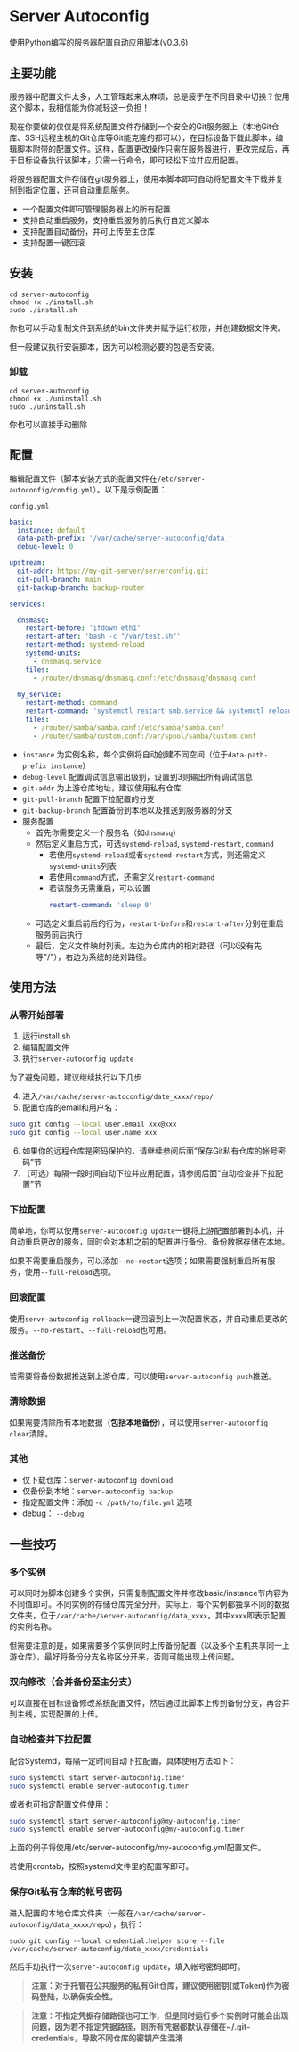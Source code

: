 # Server Autoconfig

使用Python编写的服务器配置自动应用脚本(v0.3.6)

## 主要功能

服务器中配置文件太多，人工管理起来太麻烦，总是疲于在不同目录中切换？使用这个脚本，我相信能为你减轻这一负担！

现在你要做的仅仅是将系统配置文件存储到一个安全的Git服务器上（本地Git仓库、SSH远程主机的Git仓库等Git能克隆的都可以），在目标设备下载此脚本，编辑脚本附带的配置文件。这样，配置更改操作只需在服务器进行，更改完成后，再于目标设备执行该脚本，只需一行命令，即可轻松下拉并应用配置。

将服务器配置文件存储在git服务器上，使用本脚本即可自动将配置文件下载并复制到指定位置，还可自动重启服务。

- 一个配置文件即可管理服务器上的所有配置
- 支持自动重启服务，支持重启服务前后执行自定义脚本
- 支持配置自动备份，并可上传至主仓库
- 支持配置一键回滚

## 安装

```
cd server-autoconfig
chmod +x ./install.sh
sudo ./install.sh
```

你也可以手动复制文件到系统的bin文件夹并赋予运行权限，并创建数据文件夹。

但一般建议执行安装脚本，因为可以检测必要的包是否安装。

### 卸载

```
cd server-autoconfig
chmod +x ./uninstall.sh
sudo ./uninstall.sh
```

你也可以直接手动删除

## 配置

编辑配置文件（脚本安装方式的配置文件在`/etc/server-autoconfig/config.yml`）。以下是示例配置：

`config.yml`

``` yaml
basic:
  instance: default
  data-path-prefix: '/var/cache/server-autoconfig/data_'
  debug-level: 0

upstream:
  git-addr: https://my-git-server/serverconfig.git
  git-pull-branch: main
  git-backup-branch: backup-router

services:

  dnsmasq:
    restart-before: 'ifdown eth1'
    restart-after: 'bash -c "/var/test.sh"'
    restart-method: systemd-reload
    systemd-units:
      - dnsmasq.service
    files:
      - /router/dnsmasq/dnsmasq.conf:/etc/dnsmasq/dnsmasq.conf
  
  my_service:
    restart-method: command
    restart-command: 'systemctl restart smb.service && systemctl reload nmb.service'
    files:
      - /router/samba/samba.conf:/etc/samba/samba.conf
      - /router/samba/custom.conf:/var/spool/samba/custom.conf
```

- `instance` 为实例名称，每个实例将自动创建不同空间（位于`data-path-prefix instance`）
- `debug-level` 配置调试信息输出级别，设置到3则输出所有调试信息
- `git-addr` 为上游仓库地址，建议使用私有仓库
- `git-pull-branch` 配置下拉配置的分支
- `git-backup-branch` 配置备份到本地以及推送到服务器的分支
- 服务配置
  - 首先你需要定义一个服务名（如`dnsmasq`）
  - 然后定义重启方式，可选`systemd-reload`, `systemd-restart`, `command`
    - 若使用`systemd-reload`或者`systemd-restart`方式，则还需定义`systemd-units`列表
    - 若使用`command`方式，还需定义`restart-command`
    - 若该服务无需重启，可以设置
      ```yaml
      restart-command: 'sleep 0'
      ```
  - 可选定义重启前后的行为，`restart-before`和`restart-after`分别在重启服务前后执行
  - 最后，定义文件映射列表。左边为仓库内的相对路径（可以没有先导"/"），右边为系统的绝对路径。
## 使用方法

### 从零开始部署

1. 运行install.sh
2. 编辑配置文件
3. 执行`server-autoconfig update`

为了避免问题，建议继续执行以下几步

4. 进入`/var/cache/server-autoconfig/date_xxxx/repo/`
5. 配置仓库的email和用户名：
  ``` sh
  sudo git config --local user.email xxx@xxx
  sudo git config --local user.name xxx
  ```

6. 如果你的远程仓库是密码保护的，请继续参阅后面“保存Git私有仓库的帐号密码”节
7. （可选）每隔一段时间自动下拉并应用配置，请参阅后面“自动检查并下拉配置”节

### 下拉配置

简单地，你可以使用`server-autoconfig update`一键将上游配置部署到本机，并自动重启更改的服务，同时会对本机之前的配置进行备份。备份数据存储在本地。

如果不需要重启服务，可以添加`--no-restart`选项；如果需要强制重启所有服务，使用`--full-reload`选项。

### 回滚配置

使用`servr-autoconfig rollback`一键回滚到上一次配置状态，并自动重启更改的服务。`--no-restart`、`--full-reload`也可用。

### 推送备份

若需要将备份数据推送到上游仓库，可以使用`server-autoconfig push`推送。

### 清除数据

如果需要清除所有本地数据（**包括本地备份**），可以使用`server-autoconfig clear`清除。

### 其他

- 仅下载仓库：`server-autoconfig download`
- 仅备份到本地：`server-autoconfig backup`
- 指定配置文件：添加 `-c /path/to/file.yml` 选项
- debug： `--debug`

## 一些技巧

### 多个实例

可以同时为脚本创建多个实例，只需复制配置文件并修改basic/instance节内容为不同值即可。不同实例的存储仓库完全分开。实际上，每个实例都独享不同的数据文件夹，位于`/var/cache/server-autoconfig/data_xxxx`，其中`xxxx`即表示配置的实例名称。

但需要注意的是，如果需要多个实例同时上传备份配置（以及多个主机共享同一上游仓库），最好将备份分支名称区分开来，否则可能出现上传问题。

### 双向修改（合并备份至主分支）

可以直接在目标设备修改系统配置文件，然后通过此脚本上传到备份分支，再合并到主线，实现配置的上传。

### 自动检查并下拉配置

配合Systemd，每隔一定时间自动下拉配置，具体使用方法如下：

```sh
sudo systemctl start server-autoconfig.timer
sudo systemctl enable server-autoconfig.timer
```

或者也可指定配置文件使用：

```sh
sudo systemctl start server-autoconfig@my-autoconfig.timer
sudo systemctl enable server-autoconfig@my-autoconfig.timer
```
上面的例子将使用/etc/server-autoconfig/my-autoconfig.yml配置文件。

若使用crontab，按照systemd文件里的配置写即可。

### 保存Git私有仓库的帐号密码

进入配置的本地仓库文件夹（一般在`/var/cache/server-autoconfig/data_xxxx/repo`），执行：

```
sudo git config --local credential.helper store --file /var/cache/server-autoconfig/data_xxxx/credentials
```

然后手动执行一次`server-autoconfig update`，填入帐号密码即可。

> **注意：对于托管在公共服务的私有Git仓库，建议使用密钥(或Token)作为密码登陆，以确保安全性。**

> **注意：不指定凭据存储路径也可工作，但是同时运行多个实例时可能会出现问题，因为若不指定凭据路径，则所有凭据都默认存储在~/.git-credentials，导致不同仓库的密钥产生混淆**